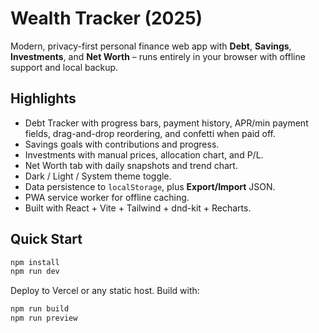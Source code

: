 # Wealth Tracker (2025)
Modern, privacy-first personal finance web app with **Debt**, **Savings**, **Investments**, and **Net Worth** – runs entirely in your browser with offline support and local backup.

## Highlights
- Debt Tracker with progress bars, payment history, APR/min payment fields, drag-and-drop reordering, and confetti when paid off.
- Savings goals with contributions and progress.
- Investments with manual prices, allocation chart, and P/L.
- Net Worth tab with daily snapshots and trend chart.
- Dark / Light / System theme toggle.
- Data persistence to `localStorage`, plus **Export/Import** JSON.
- PWA service worker for offline caching.
- Built with React + Vite + Tailwind + dnd-kit + Recharts.

## Quick Start
```bash
npm install
npm run dev
```
Deploy to Vercel or any static host. Build with:
```bash
npm run build
npm run preview
```
